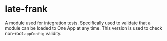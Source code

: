 # late-frank

A module used for integration tests. Specifically used to validate that a module can be loaded
to One App at any time. This version is used to check non-root `appConfig` validity.
